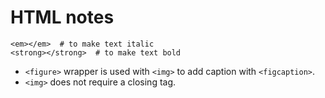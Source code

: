 # HTML notes
```
<em></em>  # to make text italic
<strong></strong>  # to make text bold

```

* `<figure>` wrapper is used with `<img>` to add caption with `<figcaption>`.
* `<img>` does not require a closing tag.
